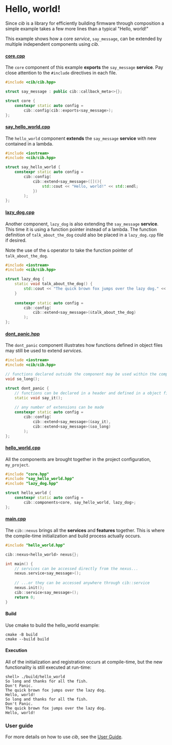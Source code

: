 # Hello, world!

Since *cib* is a library for efficiently building firmware through composition
a simple example takes a few more lines than a typical "Hello, world!"

This example shows how a core *service*, `say_message`, can be extended by 
multiple independent components using *cib*.

#### [core.cpp](core.cpp)
The `core` component of this example **exports** the `say_message` **service**. Pay close
attention to the `#include` directives in each file.
```c++
#include <cib/cib.hpp>

struct say_message : public cib::callback_meta<>{};

struct core {
    constexpr static auto config =
        cib::config(cib::exports<say_message>);
};
```
#### [say_hello_world.cpp](say_hello_world.cpp)
The `hello_world` component **extends** the `say_message` **service** with new
contained in a lambda.
```c++
#include <iostream>
#include <cib/cib.hpp>

struct say_hello_world {
    constexpr static auto config =
        cib::config(
            cib::extend<say_message>([](){
                std::cout << "Hello, world!" << std::endl;
            })        
        );
};
```
#### [lazy_dog.cpp](lazy_dog.cpp)
Another component, `lazy_dog` is also extending the `say_message` **service**.
This time it is using a function pointer instead of a lambda. The function 
definition of `talk_about_the_dog` could also be placed in a `lazy_dog.cpp` 
file if desired.

Note the use of the `&` operator to take the function pointer of 
`talk_about_the_dog`.

```c++
#include <iostream>
#include <cib/cib.hpp>

struct lazy_dog {
    static void talk_about_the_dog() {
        std::cout << "The quick brown fox jumps over the lazy dog." << std::endl;
    }
    
    constexpr static auto config =
        cib::config(
            cib::extend<say_message>(&talk_about_the_dog)        
        );
};
```
#### [dont_panic.hpp](dont_panic.hpp)
The `dont_panic` component illustrates how functions defined in object files
may still be used to extend *services*. 

```c++
#include <iostream>
#include <cib/cib.hpp>

// functions declared outside the component may be used within the component
void so_long();

struct dont_panic {
    // functions can be declared in a header and defined in a object file
    static void say_it();
    
    // any number of extensions can be made
    constexpr static auto config =
        cib::config(
            cib::extend<say_message>(&say_it),
            cib::extend<say_message>(&so_long)
        );
};
```
#### [hello_world.cpp](hello_world.cpp)
All the components are brought together in the project configuration, `my_project`.
```c++
#include "core.hpp"
#include "say_hello_world.hpp"
#include "lazy_dog.hpp"

struct hello_world {
    constexpr static auto config =
        cib::components<core, say_hello_world, lazy_dog>;
};
```
#### [main.cpp](main.cpp)
The `cib::nexus` brings all the **services** and **features** together. This is
where the compile-time initialization and build process actually occurs.
```c++
#include "hello_world.hpp"

cib::nexus<hello_world> nexus{};

int main() {
    // services can be accessed directly from the nexus...
    nexus.service<say_message>();
    
    // ...or they can be accessed anywhere through cib::service
    nexus.init();
    cib::service<say_message>();
    return 0;
}
```

#### Build
Use cmake to build the hello_world example:
```shell
cmake -B build
cmake --build build
```

#### Execution
All of the initialization and registration occurs at compile-time, but the
new functionality is still executed at run-time:
```
shell> ./build/hello_world
So long and thanks for all the fish.
Don't Panic.
The quick brown fox jumps over the lazy dog.
Hello, world!
So long and thanks for all the fish.
Don't Panic.
The quick brown fox jumps over the lazy dog.
Hello, world!
```

### User guide

For more details on how to use *cib*, see the [User Guide](../../USER_GUIDE.md).